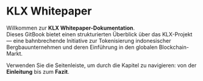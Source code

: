 # KLX Whitepaper

Willkommen zur **KLX Whitepaper-Dokumentation**.  
Dieses GitBook bietet einen strukturierten Überblick über das KLX-Projekt — eine bahnbrechende Initiative zur Tokenisierung indonesischer Bergbauunternehmen und deren Einführung in den globalen Blockchain-Markt.  

Verwenden Sie die Seitenleiste, um durch die Kapitel zu navigieren: von der **Einleitung** bis zum **Fazit**.
